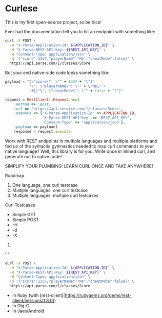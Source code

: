 # Curlese

This is my first open-source project, so be nice!

Ever had the documentation tell you to hit an endpoint with something like:

```bash
curl -X POST \
  -H "X-Parse-Application-Id: ${APPLICATION_ID}" \
  -H "X-Parse-REST-API-Key: ${REST_API_KEY}" \
  -H "Content-Type: application/json" \
  -d '{"score":1337,"playerName":"Me","cheatMode":false}' \
  https://api.parse.com/1/classes/Score
```

But your end native-side code looks something like:

```ruby
payload = "{\"score\": \"" + 1337 + "\"}"
           "\", \"playerName\": \"" + \"Me\" + 
            #{}"\", \"cheatMode\": \"" + false + "\"}"

request = RestClient::Request.new(
  	:method => :post,
    :url => 'https://api.service.com/1/classes/Score',
    :headers => {'X-Parse-Application-Id' => APPLICATION_ID,
    			 'X-Parse-REST-API-Key' => 'REST_API_KEY',
    			 'Content-Type' => 'application/json'},
    :payload => payload)
  	response = request.execute
```

Work with REST endpoints in multiple languages and multiple platforms and fed up of the syntactic gymnastics needed to map curl commands to your native language? Well, this library is for you. Write once in inlined curl, and generate out to native code!

SIMPLIFY YOUR PLUMBING! LEARN CURL ONCE AND TAKE ANYWHERE!

Roadmap
1. One language, one curl testcase
2. Multiple languages, one curl testcase
3. Multiple languages, multiple curl testcases

Curl Testcases
* Simple GET
* Simple POST
* -H
* -d
* -X

1. 
'''
```bash
curl -X POST \
  -H "X-Parse-Application-Id: ${APPLICATION_ID}" \
  -H "X-Parse-REST-API-Key: ${REST_API_KEY}" \
  -H "Content-Type: application/json" \
  -d '{"score":1337,"playerName":"Me","cheatMode":false}' \
  https://api.parse.com/1/classes/Score
```
* In Ruby (with [rest-client][https://rubygems.org/gems/rest-client/versions/1.8.0])
* In Obj-C
* In Java/Android



 

